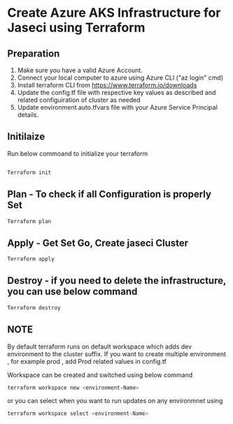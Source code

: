 
# Create Azure AKS Infrastructure for Jaseci using Terraform #

## Preparation #

1) Make sure you have a valid Azure Account.
2) Connect your local computer to azure using Azure CLI ("az login" cmd)
3) Install terraform CLI from https://www.terraform.io/downloads
4) Update the config.tf file with respective key values as described and related configuiration of cluster as needed
5) Update environment.auto.tfvars file with your Azure Service Principal details.

## Initilaize ##

Run below commoand to initialize your terraform

```bash

Terraform init

```

## Plan - To check if all Configuration is properly Set ##

```bash
Terraform plan
```
## Apply - Get Set Go, Create jaseci Cluster  ##

```bash
Terraform apply
```

## Destroy - if you need to delete the infrastructure, you can use below command  ##

```bash
Terraform destroy
```

## NOTE  ##

By default terraform runs on default workspace which adds dev environment to the cluster suffix. If you want to create multiple environment , for example prod , add Prod related values in config.tf

Workspace can be created and switched using below command

```bash
terraform workspace new <environment-Name>
```

or you can select when you want to run updates on any environmnet using 

```bash
terraform workspace select <environment-Name>
```

